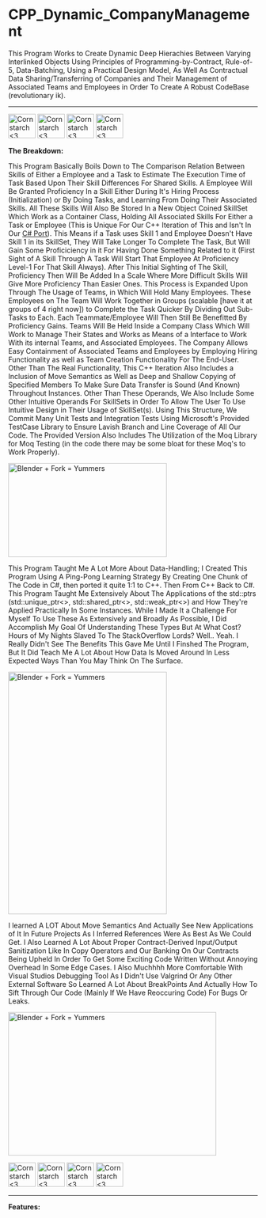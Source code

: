 # CPP_Dynamic_CompanyManagement
This Program Works to Create Dynamic Deep Hierachies Between Varying Interlinked Objects Using Principles of Programming-by-Contract, Rule-of-5, Data-Batching, Using a Practical Design Model, As Well As Contractual Data Sharing/Transferring of Companies and Their Management of Associated Teams and Employees in Order To Create A Robust CodeBase (revolutionary ik).


----------------------------------------------
<img src="https://github.com/Kingerthanu/CPP_Std_Dynamic_CompanyManagement/assets/76754592/7a227e03-a055-4dbf-ac2e-3360ba8792e1" alt="Cornstarch <3" width="55" height="49"> <img src="https://github.com/Kingerthanu/CPP_Std_Dynamic_CompanyManagement/assets/76754592/7a227e03-a055-4dbf-ac2e-3360ba8792e1" alt="Cornstarch <3" width="55" height="49"> <img src="https://github.com/Kingerthanu/CPP_Std_Dynamic_CompanyManagement/assets/76754592/7a227e03-a055-4dbf-ac2e-3360ba8792e1" alt="Cornstarch <3" width="55" height="49"> <img src="https://github.com/Kingerthanu/CPP_Std_Dynamic_CompanyManagement/assets/76754592/7a227e03-a055-4dbf-ac2e-3360ba8792e1" alt="Cornstarch <3" width="55" height="49">

**The Breakdown:**


This Program Basically Boils Down to The Comparison Relation Between Skills of Either a Employee and a Task to Estimate The Execution Time of Task Based Upon Their Skill Differences For Shared Skills. A Employee Will Be Granted Proficiency In a Skill Either During It's Hiring Process (Initialization) or By Doing Tasks, and Learning From Doing Their Associated Skills. All These Skills Will Also Be Stored In a New Object Coined SkillSet Which Work as a Container Class, Holding All Associated Skills For Either a Task or Employee (This is Unique For Our C++ Iteration of This and Isn't In Our <a href="https://github.com/Kingerthanu/CSharp_CompanyManagement">C# Port</a>). This Means if a Task uses Skill 1 and Employee Doesn't Have Skill 1 in its SkillSet, They Will Take Longer To Complete The Task, But Will Gain Some Proficiciency in it For Having Done Something Related to it (First Sight of A Skill Through A Task Will Start That Employee At Proficiency Level-1 For That Skill Always). After This Initial Sighting of The Skill, Proficiency Then Will Be Added In a Scale Where More Difficult Skills Will Give More Proficiency Than Easier Ones. This Process is Expanded Upon Through The Usage of Teams, in Which Will Hold Many Employees. These Employees on The Team Will Work Together in Groups (scalable [have it at groups of 4 right now]) to Complete the Task Quicker By Dividing Out Sub-Tasks to Each. Each Teammate/Employee Will Then Still Be Benefitted By Proficiency Gains. Teams Will Be Held Inside a Company Class Which Will Work to Manage Their States and Works as Means of a Interface to Work With its internal Teams, and Associated Employees. The Company Allows Easy Containment of Associated Teams and Employees by Employing Hiring Functionality as well as Team Creation Functionality For The End-User. Other Than The Real Functionality, This C++ Iteration Also Includes a Inclusion of Move Semantics as Well as Deep and Shallow Copying of Specified Members To Make Sure Data Transfer is Sound (And Known) Throughout Instances. Other Than These Operands, We Also Include Some Other Intuitive Operands For SkillSets in Order To Allow The User To Use Intuitive Design in Their Usage of SkillSet(s). Using This Structure, We Commit Many Unit Tests and Integration Tests Using Microsoft's Provided TestCase Library to Ensure Lavish Branch and Line Coverage of All Our Code. The Provided Version Also Includes The Utilization of the Moq Library for Moq Testing (in the code there may be some bloat for these Moq's to Work Properly).

<img src="https://media.giphy.com/media/5r5J4JD9miis/giphy.gif" alt="Blender + Fork = Yummers" width="320" height="190">

This Program Taught Me A Lot More About Data-Handling; I Created This Program Using A Ping-Pong Learning Strategy By Creating One Chunk of The Code in C#, then ported it quite 1:1 to C++. Then From C++ Back to C#. This Program Taught Me Extensively About The Applications of the std::ptrs (std::unique_ptr<>, std::shared_ptr<>, std::weak_ptr<>) and How They're Applied Practically In Some Instances. While I Made It a Challenge For Myself To Use These As Extensively and Broadly As Possible, I Did Accomplish My Goal Of Understanding These Types But At What Cost? Hours of My Nights Slaved To The StackOverflow Lords? Well.. Yeah. I Really Didn't See The Benefits This Gave Me Until I Finshed The Program, But It Did Teach Me A Lot About How Data Is Moved Around In Less Expected Ways Than You May Think On The Surface.

<img src="https://media.giphy.com/media/7A1ZCMkDzxYp1HoJoO/giphy.gif" alt="Blender + Fork = Yummers" width="320" height="490">

 I learned A LOT About Move Semantics And Actually See New Applications of It In Future Projects As I Inferred References Were As Best As We Could Get. I Also Learned A Lot About Proper Contract-Derived Input/Output Sanitization Like In Copy Operators and Our Banking On Our Contracts Being Upheld In Order To Get Some Exciting Code Written Without Annoying Overhead In Some Edge Cases. I Also Muchhhh More Comfortable With Visual Studios Debugging Tool As I Didn't Use Valgrind Or Any Other External Software So Learned A Lot About BreakPoints And Actually How To Sift Through Our Code (Mainly If We Have Reoccuring Code) For Bugs Or Leaks.
 
<img src="https://media.giphy.com/media/eiLCRSxfO0zymHHecI/giphy.gif" alt="Blender + Fork = Yummers" width="420" height="290">




<img src="https://github.com/Kingerthanu/CPP_Std_Dynamic_CompanyManagement/assets/76754592/e6b2dd2a-b96b-481c-9f4c-d756fc087580" alt="Cornstarch <3" width="55" height="49"> <img src="https://github.com/Kingerthanu/CPP_Std_Dynamic_CompanyManagement/assets/76754592/e6b2dd2a-b96b-481c-9f4c-d756fc087580" alt="Cornstarch <3" width="55" height="49"> <img src="https://github.com/Kingerthanu/CPP_Std_Dynamic_CompanyManagement/assets/76754592/e6b2dd2a-b96b-481c-9f4c-d756fc087580" alt="Cornstarch <3" width="55" height="49"> <img src="https://github.com/Kingerthanu/CPP_Std_Dynamic_CompanyManagement/assets/76754592/e6b2dd2a-b96b-481c-9f4c-d756fc087580" alt="Cornstarch <3" width="55" height="49">


----------------------------------------------

**Features:**
